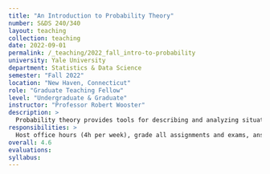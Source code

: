 ```yaml
---
title: "An Introduction to Probability Theory"
number: S&DS 240/340
layout: teaching
collection: teaching
date: 2022-09-01
permalink: /_teaching/2022_fall_intro-to-probability
university: Yale University
department: Statistics & Data Science
semester: "Fall 2022"
location: "New Haven, Connecticut"
role: "Graduate Teaching Fellow"
level: "Undergraduate & Graduate"
instructor: "Professor Robert Wooster"
description: >
  Probability theory provides tools for describing and analyzing situations with randomness and uncertainty. This course gives an introduction to the mathematics and logic of probability theory (concepts, definitions, theorems, and proofs) and some practice in applying the theory to concrete examples.
responsibilities: >
  Host office hours (4h per week), grade all assignments and exams, answer student questions.
overall: 4.6
evaluations:
syllabus: 
---
```

